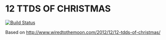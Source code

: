 12 TTDS OF CHRISTMAS
====================

[![Build Status](https://secure.travis-ci.org/llewellynthomas/12tdds.png)](http://travis-ci.org/llewellynthomas/12tdds)

Based on http://www.wiredtothemoon.com/2012/12/12-tdds-of-christmas/